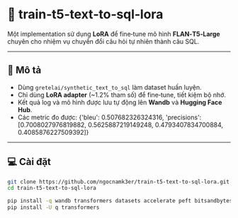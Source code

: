 
# 🧠 train‑t5‑text‑to‑sql‑lora

Một implementation sử dụng **LoRA** để fine‑tune mô hình **FLAN‑T5‑Large** chuyên cho nhiệm vụ chuyển đổi câu hỏi tự nhiên thành câu SQL.

---

## 📝 Mô tả

- Dùng `gretelai/synthetic_text_to_sql` làm dataset huấn luyện.  
- Chỉ dùng **LoRA adapter** (~1.2% tham số) để fine‑tune, tiết kiệm bộ nhớ.  
- Kết quả log và mô hình được lưu tự động lên **Wandb** và **Hugging Face Hub**.
- Các metric đo được: {'bleu': 0.507682326324316, 'precisions': [0.7008027976819882, 0.5625887219149248, 0.4793407834700884, 0.4085876227509392]}
---

## 💻 Cài đặt

```bash
git clone https://github.com/ngocnamk3er/train-t5-text-to-sql-lora.git
cd train-t5-text-to-sql-lora

pip install -q wandb transformers datasets accelerate peft bitsandbytes torch tensorboard huggingface_hub
pip install -U q transformers
```